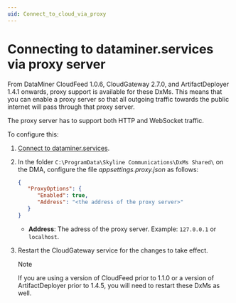 ```yaml
---
uid: Connect_to_cloud_via_proxy
---
```


# Connecting to dataminer.services via proxy server

From DataMiner CloudFeed 1.0.6, CloudGateway 2.7.0, and ArtifactDeployer 1.4.1 onwards, proxy support is available for these DxMs. This means that you can enable a proxy server so that all outgoing traffic towards the public internet will pass through that proxy server.

The proxy server has to support both HTTP and WebSocket traffic.

To configure this:

1. [Connect to dataminer.services](xref:Connect_to_dataminer_services).

1. In the folder `C:\ProgramData\Skyline Communications\DxMs Shared\` on the DMA, configure the file *appsettings.proxy.json* as follows:

   ```json
   {
      "ProxyOptions": {
         "Enabled": true,
         "Address": "<the address of the proxy server>"
      }
   }
   ```

   - **Address**: The adress of the proxy server. Example: `127.0.0.1` or `localhost`.

1. Restart the CloudGateway service for the changes to take effect.

   > [!NOTE]
   > If you are using a version of CloudFeed prior to 1.1.0 or a version of ArtifactDeployer prior to 1.4.5, you will need to restart these DxMs as well.
